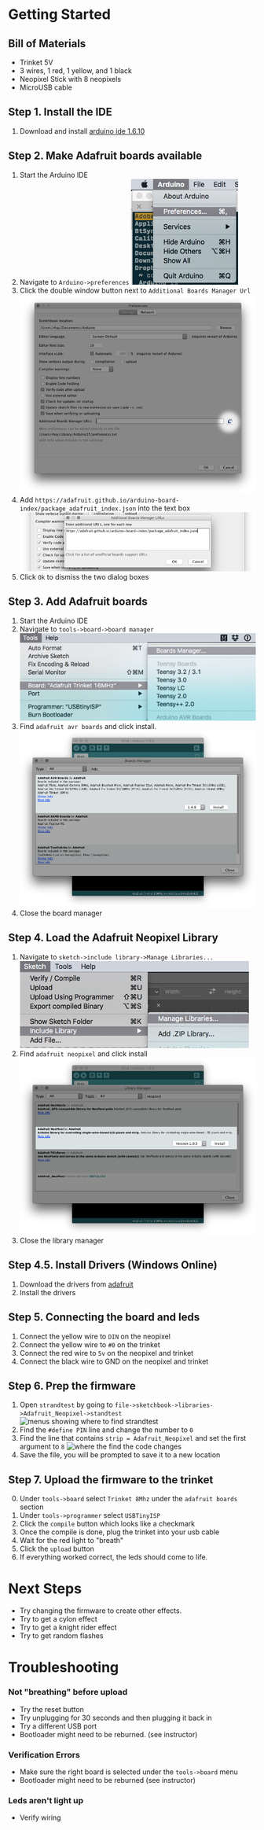 # Getting Started

## Bill of Materials

* Trinket 5V
* 3 wires, 1 red, 1 yellow, and 1 black
* Neopixel Stick with 8 neopixels
* MicroUSB cable

## Step 1. Install the IDE

1. Download and install [arduino ide 1.6.10](https://www.arduino.cc/en/Main/Software)

## Step 2. Make Adafruit boards available

1. Start the Arduino IDE
2. Navigate to `Arduino->preferences`
   ![menus to navigate to preferences](https://raw.githubusercontent.com/stainlessio/intro-to-neopixels/master/images/preferences.png)
3. Click the double window button next to `Additional Boards Manager Url`
   ![preferences dialog box](https://raw.githubusercontent.com/stainlessio/intro-to-neopixels/master/images/preferences-dialog.png)
4. Add `https://adafruit.github.io/arduino-board-index/package_adafruit_index.json` into the text box
   ![additional boards url](https://raw.githubusercontent.com/stainlessio/intro-to-neopixels/master/images/board-url.png)
5. Click `Ok` to dismiss the two dialog boxes

## Step 3. Add Adafruit boards

1. Start the Arduino IDE
2. Navigate to `tools->board->board manager`
   ![menus to navigate to board manager](https://raw.githubusercontent.com/stainlessio/intro-to-neopixels/master/images/board-manager.png)
3. Find `adafruit avr boards` and click install.
   ![board manager with adafruit avr boards](https://raw.githubusercontent.com/stainlessio/intro-to-neopixels/master/images/add-boards.png)
4. Close the board manager

## Step 4. Load the Adafruit Neopixel Library

1. Navigate to `sketch->include library->Manage Libraries...`
   ![menus to navigate to library manager](https://raw.githubusercontent.com/stainlessio/intro-to-neopixels/master/images/library-manager.png)
2. Find `adafruit neopixel` and click install
   ![library manager with adafruit neopixel library](https://raw.githubusercontent.com/stainlessio/intro-to-neopixels/master/images/load-library.png)
3. Close the library manager

## Step 4.5. Install Drivers (Windows Online)

1. Download the drivers from [adafruit](http://bit.ly/2ac9S3m)
2. Install the drivers

## Step 5. Connecting the board and leds

1. Connect the yellow wire to `DIN` on the neopixel
2. Connect the yellow wire to `#0` on the trinket
3. Connect the red wire to `5v` on the neopixel and trinket
5. Connect the black wire to GND on the neopixel and trinket

## Step 6. Prep the firmware

1. Open `strandtest` by going to `file->sketchbook->libraries->Adafruit_Neopixel->standtest`
   ![menus showing where to find strandtest](https://raw.githubusercontent.com/stainlessio/intro-to-neopixels/master/images/standtest.png)
2. Find the `#define PIN` line and change the number to `0`
3. Find the line that contains `strip = Adafruit_Neopixel` and set the first argument to `8`
   ![where the find the code changes](https://raw.githubusercontent.com/stainlessio/intro-to-neopixels/master/images/code-changes.png)
4. Save the file, you will be prompted to save it to a new location

## Step 7. Upload the firmware to the trinket

0. Under `tools->board` select `Trinket 8Mhz` under the `adafruit boards` section
1. Under `tools->programmer` select `USBTinyISP`
1. Click the `compile` button which looks like a checkmark
2. Once the compile is done, plug the trinket into your usb cable
3. Wait for the red light to "breath"
4. Click the `upload` button
5. If everything worked correct, the leds should come to life.

# Next Steps

* Try changing the firmware to create other effects.
* Try to get a cylon effect
* Try to get a knight rider effect
* Try to get random flashes

# Troubleshooting

### Not "breathing" before upload

* Try the reset button
* Try unplugging for 30 seconds and then plugging it back in
* Try a different USB port
* Bootloader might need to be reburned.  (see instructor)

### Verification Errors

* Make sure the right board is selected under the `tools->board` menu
* Bootloader might need to be reburned (see instructor)

### Leds aren't light up

* Verify wiring
